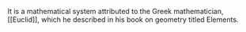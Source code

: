 It is a mathematical system attributed to the Greek mathematician, [[Euclid]], which he described in his book on geometry titled Elements.
